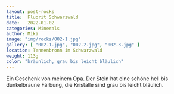 ```yaml
---
layout: post-rocks
title:  Fluorit Schwarzwald
date:   2022-01-02
categories: Minerals
author: Mika
image: "img/rocks/002-1.jpg"
gallery: [ "002-1.jpg", "002-2.jpg", "002-3.jpg" ]
location: Tennenbronn im Schwarzwald
weight: 113g
color: "bräunlich, grau bis leicht bläulich"
---
```


Ein Geschenk von meinem Opa. Der Stein hat eine schöne hell bis dunkelbraune Färbung, die Kristalle sind grau bis leicht bläulich.